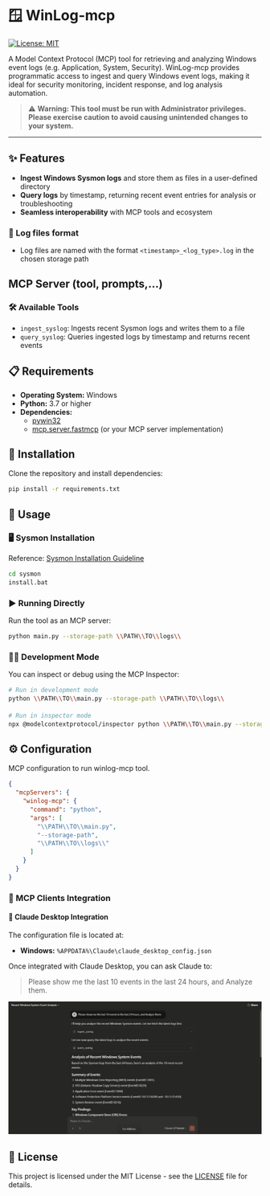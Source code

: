 # 🪟 WinLog-mcp

[![License: MIT](https://img.shields.io/badge/License-MIT-yellow.svg)](../LICENSE)

A Model Context Protocol (MCP) tool for retrieving and analyzing Windows event logs (e.g. Application, System, Security). WinLog-mcp provides programmatic access to ingest and query Windows event logs, making it ideal for security monitoring, incident response, and log analysis automation.

> ⚠️ **Warning: This tool must be run with Administrator privileges. Please exercise caution to avoid causing unintended changes to your system.**

---

## ✨ Features

- **Ingest Windows Sysmon logs** and store them as files in a user-defined directory
- **Query logs** by timestamp, returning recent event entries for analysis or troubleshooting
- **Seamless interoperability** with MCP tools and ecosystem

### 📄 Log files format

- Log files are named with the format `<timestamp>_<log_type>.log` in the chosen storage path

## MCP Server (tool, prompts,...)

### 🛠️ Available Tools

- `ingest_syslog`: Ingests recent Sysmon logs and writes them to a file
- `query_syslog`: Queries ingested logs by timestamp and returns recent events

## 📋 Requirements

- **Operating System:** Windows
- **Python:** 3.7 or higher
- **Dependencies:**
  - [pywin32](https://pypi.org/project/pywin32/)
  - [mcp.server.fastmcp](https://github.com/agi-partners/fastmcp) (or your MCP server implementation)

## 💾 Installation

Clone the repository and install dependencies:

```sh
pip install -r requirements.txt
```

## 🚀 Usage

### 🖥️ Sysmon Installation

Reference: [Sysmon Installation Guideline](./sysmon/Guideline.md)

```cmd
cd sysmon
install.bat
```

### ▶️ Running Directly

Run the tool as an MCP server:

```sh
python main.py --storage-path \\PATH\\TO\\logs\\
```

### 🧑‍💻 Development Mode

You can inspect or debug using the MCP Inspector:

```sh
# Run in development mode
python \\PATH\\TO\\main.py --storage-path \\PATH\\TO\\logs\\

# Run in inspector mode
npx @modelcontextprotocol/inspector python \\PATH\\TO\\main.py --storage-path \\PATH\\TO\\logs\\
```

## ⚙️ Configuration

MCP configuration to run winlog-mcp tool. 

```json
{
  "mcpServers": {
    "winlog-mcp": {
      "command": "python",
      "args": [
        "\\PATH\\TO\\main.py",
        "--storage-path",
        "\\PATH\\TO\\logs\\"
      ]
    }
  }
}

```


### 🤖 MCP Clients Integration

#### 💬 Claude Desktop Integration

The configuration file is located at:

- **Windows:** `%APPDATA%\Claude\claude_desktop_config.json`

Once integrated with Claude Desktop, you can ask Claude to:
> Please show me the last 10 events in the last 24 hours, and Analyze them.

![Claude Desktop Integration demo](./img/demo.png)


## 📄 License

This project is licensed under the MIT License - see the [LICENSE](./LICENSE) file for details.
